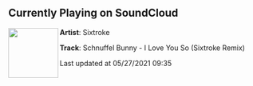 ## Currently Playing on SoundCloud

[<img align="left" width="100" src="https://i1.sndcdn.com/artworks-bWgpttg1NU2cUmWV-8OP1jA-t500x500.jpg">](https://soundcloud.com/sixtroke/i-love-you-so-sixtroke-remix?in=sixtroke/sets/i-love-you-so-sixtroke-remix)

**Artist**: Sixtroke 

**Track**: Schnuffel Bunny - I Love You So (Sixtroke Remix)

Last updated at 05/27/2021 09:35
